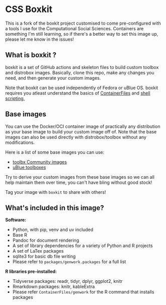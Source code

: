 # CSS Boxkit

This is a fork of the boxkit project customised to come pre-configured with a tools I use for the Computational Social Sciences. Containers are something I'm still learning, so if there's a better way to set this image up, please let me know in the issues!

## What is boxkit ?

boxkit is a set of GitHub actions and skeleton files to build custom toolbox and distrobox images. Basically, clone this repo, make any changes you need, and then generate your custom images.

Note that boxkit can be used independently of Fedora or uBlue OS.
boxkit requires you atleast understand the basics of [ContainerFiles](https://www.mankier.com/5/Containerfile) and [shell scripting.](https://www.shellscript.sh/)

## Base images

You can use the Docker/OCI container image of practically any distribution as your base image to build your custom image off of. Note that the base images can also be used directly with distrobox/toolbox without any modifications.

Here is a list of some base images you can use:

- [toolbx Community images](https://github.com/toolbx-images/images)
- [uBlue toolboxes](https://github.com/ublue-os/toolboxes)

Try to derive your custom images from these base images so we can all help maintain them over time, you can't have bling without good stock!

Tag your image with `boxkit` to share with others!

## What's included in this image?

**Software:**
- Python, with pip, venv and uv included
- Base R
- Pandoc for document rendering
- A set of library dependencies for a variety of Python and R projects
- A set of LaTex packages 
- sqlite3 for basic db file writing
- Please refer to `packages/genwork.packages` for a full list

**R libraries pre-installed:**
- Tidyverse packages: readr, tidyr, dplyr, ggplot2, knitr
- Rmarkdown packages: knitr, kableExtra
- Please refer `ContainerFiles/genwork` for the R command that installs packages
